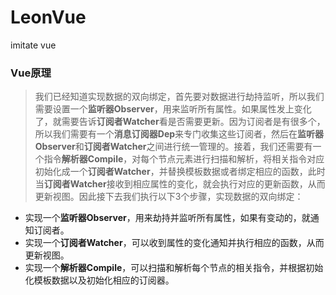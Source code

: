 # LeonVue
imitate vue


### Vue原理
> 我们已经知道实现数据的双向绑定，首先要对数据进行劫持监听，所以我们需要设置一个**监听器Observer**，用来监听所有属性。如果属性发上变化了，就需要告诉**订阅者Watcher**看是否需要更新。因为订阅者是有很多个，所以我们需要有一个**消息订阅器Dep**来专门收集这些订阅者，然后在**监听器Observer**和**订阅者Watcher**之间进行统一管理的。接着，我们还需要有一个指令**解析器Compile**，对每个节点元素进行扫描和解析，将相关指令对应初始化成一个**订阅者Watcher**，并替换模板数据或者绑定相应的函数，此时当**订阅者Watcher**接收到相应属性的变化，就会执行对应的更新函数，从而更新视图。因此接下去我们执行以下3个步骤，实现数据的双向绑定：

* 实现一个**监听器Observer**，用来劫持并监听所有属性，如果有变动的，就通知订阅者。
* 实现一个**订阅者Watcher**，可以收到属性的变化通知并执行相应的函数，从而更新视图。
* 实现一个**解析器Compile**，可以扫描和解析每个节点的相关指令，并根据初始化模板数据以及初始化相应的订阅器。